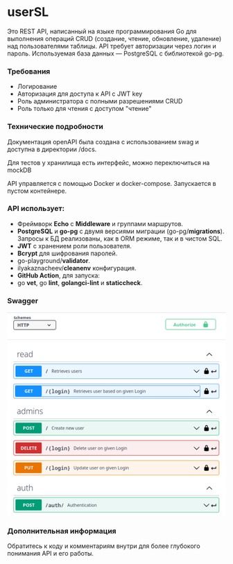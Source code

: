 # userSL
Это REST API, написанный на языке программирования Go для выполнения операций CRUD (создание, чтение, обновление, удаление) над пользователями таблицы. API требует авторизации через логин и пароль. Используемая база данных — PostgreSQL с библиотекой go-pg.

### Требования
* Логирование
* Авторизация для доступа к API с JWT key
* Роль администратора с полными разрешениями CRUD
* Роль только для чтения с доступом "чтение"

### Технические подробности
Документация openAPI была создана с использованием swag и доступна в директории /docs.

Для тестов у хранилища есть интерфейс, можно переключиться на mockDB

API управляется с помощью Docker и docker-compose. Запускается в пустом контейнере.
### API использует:
* Фреймворк **Echo** c **Middleware** и группами маршрутов.
* **PostgreSQL** и **go-pg** c двумя версиями миграции (go-pg/**migrations**).  Запросы к БД реализованы, как в ORM режиме, так и в чистом SQL.
* **JWT** с хранением роли пользователя.
* **Bcrypt** для шифрования паролей.
* go-playground/**validator**.
* ilyakaznacheev/**cleanenv** конфигурация.
* **GitHub Action**, для запуска: 
* go **vet**, go **lint**, **golangci-lint** и **staticcheck**.

### Swagger
![](docs/swagger.png)
### Дополнительная информация
Обратитесь к коду и комментариям внутри для более глубокого понимания API и его работы.